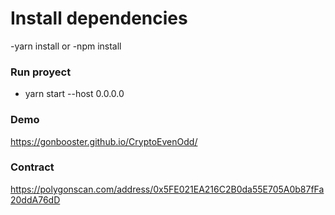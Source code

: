 # Install dependencies

-yarn install or -npm install

### Run proyect 

- yarn start --host 0.0.0.0

### Demo
https://gonbooster.github.io/CryptoEvenOdd/

### Contract
https://polygonscan.com/address/0x5FE021EA216C2B0da55E705A0b87fFa20ddA76dD
